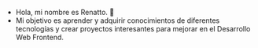 - Hola, mi nombre es Renatto. 👋 
- Mi objetivo es aprender y adquirir conocimientos de diferentes tecnologías y crear proyectos interesantes para mejorar en el Desarrollo Web Frontend.
